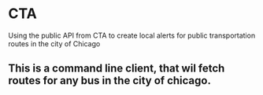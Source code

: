 # CTA
Using the public API from CTA to create local alerts for public transportation routes in the city of Chicago

## This is a command line client, that wil fetch routes for any bus in the city of chicago. 
